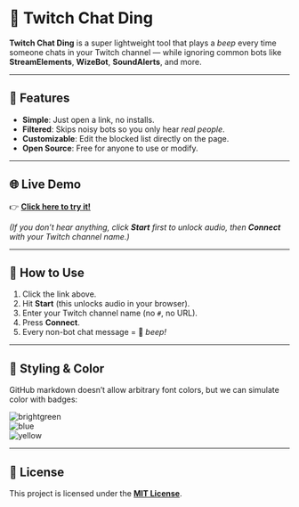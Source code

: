 # 🎵 Twitch Chat Ding

**Twitch Chat Ding** is a super lightweight tool that plays a *beep* every time someone chats in your Twitch channel — while ignoring common bots like **StreamElements**, **WizeBot**, **SoundAlerts**, and more.  

---

## 🚀 Features
- **Simple**: Just open a link, no installs.  
- **Filtered**: Skips noisy bots so you only hear *real people*.  
- **Customizable**: Edit the blocked list directly on the page.  
- **Open Source**: Free for anyone to use or modify.  

---

## 🌐 Live Demo
👉 [**Click here to try it!**](https://goldsixgun.github.io/twitch-ding/)  

*(If you don’t hear anything, click **Start** first to unlock audio, then **Connect** with your Twitch channel name.)*  

---

## 📖 How to Use
1. Click the link above.  
2. Hit **Start** (this unlocks audio in your browser).  
3. Enter your Twitch channel name (no `#`, no URL).  
4. Press **Connect**.  
5. Every non-bot chat message = 🔔 *beep!*  

---

## 🎨 Styling & Color
GitHub markdown doesn’t allow arbitrary font colors, but we can simulate color with badges:  

![brightgreen](https://img.shields.io/badge/Status-Active-brightgreen)  
![blue](https://img.shields.io/badge/Platform-Twitch-blue)  
![yellow](https://img.shields.io/badge/License-MIT-yellow)  

---

## 📜 License
This project is licensed under the [**MIT License**](LICENSE).  
